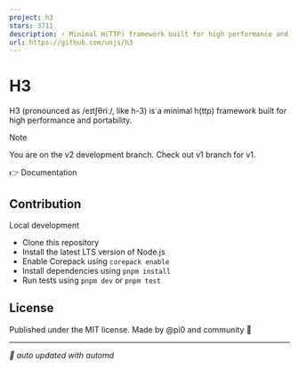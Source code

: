 ```yaml
---
project: h3
stars: 3711
description: ⚡️ Minimal H(TTP) framework built for high performance and portability 
url: https://github.com/unjs/h3
---
```


H3
==

H3 (pronounced as /eɪtʃθriː/, like h-3) is a minimal h(ttp) framework built for high performance and portability.

Note

You are on the v2 development branch. Check out v1 branch for v1.

👉 Documentation

Contribution
------------

Local development

-   Clone this repository
-   Install the latest LTS version of Node.js
-   Enable Corepack using `corepack enable`
-   Install dependencies using `pnpm install`
-   Run tests using `pnpm dev` or `pnpm test`

License
-------

Published under the MIT license. Made by @pi0 and community 💛  
  

* * *

_🤖 auto updated with automd_

